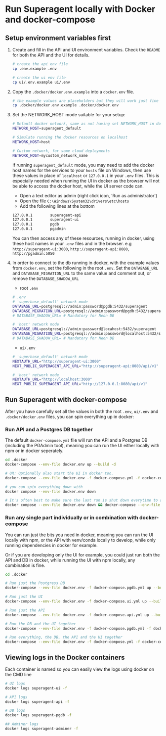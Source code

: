 # Run Superagent locally with Docker and docker-compose

## Setup environment variables first

1. Create and fill in the API and UI environment variables. Check the `README` for both the API and the UI for details.

   ``` bash
   # create the api env file
   cp .env.example .env

   # create the ui env file
   cp ui/.env.example ui/.env
   ```

2. Copy the `.docker/docker.env.example` into a `docker.env` file.

   ``` bash
   # the example values are placeholders but they will work just fine locally.
   cp .docker/docker.env.example .docker/docker.env
   ```

3. Set the NETWORK_HOST mode suitable for your setup:

   ``` bash
   # Default docker network, same as not having set NETWORK_HOST in docker-compose files. 
   NETWORK_HOST=superagent_default

   # Simulate running the docker resources on localhost
   NETWORK_HOST=host

   # Custom network, for some cloud deployments
   NETWORK_HOST=mycustom_network_name
   ```

   If running `superagent_default` mode, you may need to add the docker host names for the services to your `hosts` file on Windows, then use these values in place of `localhost` or `127.0.0.1` in your `.env` files. This is especially needed when running the UI in docker as the browser will not be able to access the docker host, while the UI server code can.

   - Open a text editor as admin (right click icon, 'Run as administrator')
   - Open the file `C:\Windows\System32\drivers\etc\hosts`
   - Add the following lines at the bottom

   ``` bash
   127.0.0.1		superagent-api
   127.0.0.1		superagent-ui
   127.0.0.1		pgdb
   127.0.0.1		pgadmin
   ```

   You can then access any of these resources, running in docker, using these host names in your `.env` files and in the browser. e.g `http://superagent-ui:3000`, `http://superagent-api:8080`, `http://pgadmin:5050`

4. In order to connect to the db running in docker, with the example values from `docker.env`, set the following in the root `.env`. Set the `DATABASE_URL` and `DATABASE_MIGRATION_URL` to the same value and comment out, or remove the `DATABASE_SHADOW_URL`

   - root `.env`

    ``` bash
    # .env
    # 'superbase_default' network mode
    DATABASE_URL=postgresql://admin:password@pgdb:5432/superagent
    DATABASE_MIGRATION_URL=postgresql://admin:password@pgdb:5432/superagent
    # DATABASE_SHADOW_URL= # Mandatory for Neon DB

    # 'host' network mode
    DATABASE_URL=postgresql://admin:password@locahost:5432/superagent
    DATABASE_MIGRATION_URL=postgresql://admin:password@localhost:5432/superagent
    # DATABASE_SHADOW_URL= # Mandatory for Neon DB
    ```

    - `ui/.env`

    ``` bash
    # 'superbase_default' network mode
    NEXTAUTH_URL="http://superagent-ui:3000"
    NEXT_PUBLIC_SUPERAGENT_API_URL="http://superagent-api:8080/api/v1"

    # 'host' network mode
    NEXTAUTH_URL="http://localhost:3000"
    NEXT_PUBLIC_SUPERAGENT_API_URL="http://127.0.0.1:8080/api/v1"
    ```

## Run Superagent with docker-compose

After you have carefully set all the values in both the root `.env`, `ui/.env` and `.docker/docker.env` files, you can spin everything up in docker:

### Run API and a Postgres DB together

The default `docker-compose.yml` file will run the API and a Postgres DB (including the PGAdmin tool), meaning you can run the UI either locally with npm or in docker seperately.

``` bash
cd .docker
docker-compose --env-file docker.env up --build -d

# OR: Optionally also start the UI in docker too.
docker-compose --env-file docker.env -f docker-compose.yml -f docker-compose.ui.yml up --build -d

# you can spin everything down with
docker compose --env-file docker.env down

# It's often best to make sure the last run is shut down everytime to avoid issues, combine down and up commands:
docker compose --env-file docker.env down && docker-compose --env-file docker.env up --build -d

```

### Run any single part individually or in combination with docker-compose

You can run just the bits you need in docker, meaning you can run the UI locally with npm, or the API with venv/conda locally to develop, while only running dependencies in docker for example.

Or if you are developing only the UI for example, you could just run both the API and DB in docker, while running the UI with npm locally, any combination is fine.

``` bash
cd .docker

# Run just the Postgress DB 
docker-compose --env-file docker.env -f docker-compose.pgdb.yml up --build -d

# Run just the UI
docker-compose --env-file docker.env -f docker-compose.ui.yml up --build -d

# Run just the API
docker-compose --env-file docker.env -f docker-compose.api.yml up --build -d

# Run the DB and the UI together
docker-compose --env-file docker.env -f docker-compose.pgdb.yml -f docker-compose.ui.yml up --build -d

# Run everything, the DB, the API and the UI together
docker-compose --env-file docker.env -f docker-compose.yml -f docker-compose.ui.yml up --build -d

```

## Viewing logs in the Docker containers

Each container is named so you can easily view the logs using docker on the CMD line

``` bash
# UI logs
docker logs superagent-ui -f

# API logs
docker logs superagent-api -f

# DB logs
docker logs superagent-pgdb -f

## Adminer logs
docker logs superagent-adminer -f
```
